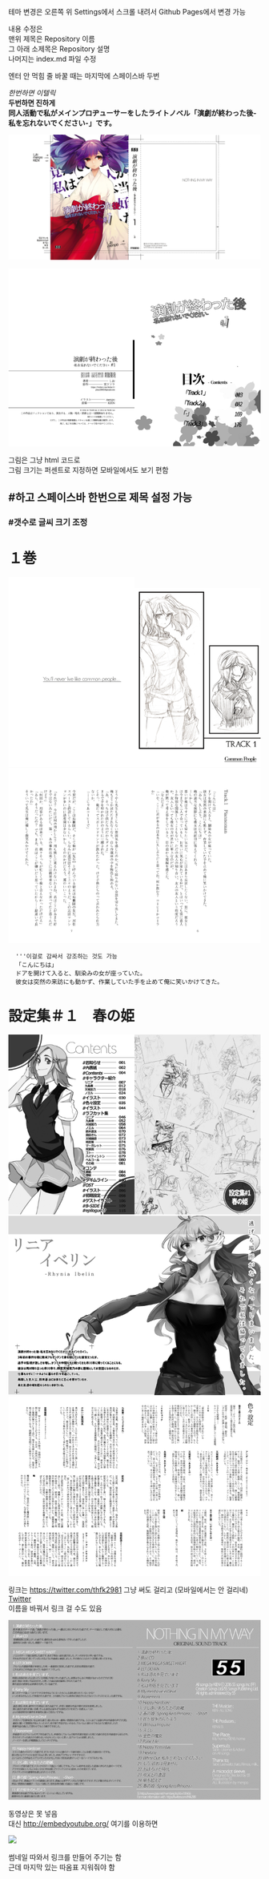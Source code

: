 테마 변경은 오른쪽 위 Settings에서 스크롤 내려서 Github Pages에서 변경 가능  

내용 수정은  
맨위 제목은 Repository 이름  
그 아래 소제목은 Repository 설명  
나머지는 index.md 파일 수정  

엔터 안 먹힘
줄 바꿀 때는 마지막에 스페이스바 두번  

_한번하면 이텔릭_  
__두번하면 진하게__  
__同人活動で私がメインプロヂューサーをしたライトノベル「演劇が終わった後-私を忘れないでください-」です。__  

<img src="./gennkou1/hyou/mae.jpg">  

<img src="./gennkou1/320.jpg" width="50%"><img src="./gennkou1/3.jpg" width="50%">    

그림은 그냥 html 코드로  
그림 크기는 퍼센트로 지정하면 모바일에서도 보기 편함  
  
## #하고 스페이스바 한번으로 제목 설정 가능  
### #갯수로 글씨 크기 조정  
# １巻  
  
<img src="./gennkou1/5.jpg" width="50%"><img src="./gennkou1/4.jpg" width="50%">   
<img src="./gennkou1/7.jpg" width="50%"><img src="./gennkou1/6.jpg" width="50%">   
  
```
  '''이걸로 감싸서 강조하는 것도 가능
  「こんにちは」
  ドアを開けて入ると、馴染みの女が座っていた。
  彼女は突然の来訪にも動かず、作業していた手を止めて俺に笑いかけてきた。
```
  
  
# 設定集＃１　春の姫  
  
<img src="./settei/ed0004.jpg" width="50%"><img src="./settei/ed0003.jpg" width="50%">   
<img src="./settei/ed0006.jpg" width="50%"><img src="./settei/ed0007.jpg" width="50%">   
<img src="./settei/ed0036.jpg" width="50%"><img src="./settei/ed0035.jpg" width="50%">   
  
링크는 https://twitter.com/thfk2981 그냥 써도 걸리고 (모바일에서는 안 걸리네)    
[Twitter](https://twitter.com/thfk2981)  
이름을 바꿔서 링크 걸 수도 있음  
  
<img src="./settei/ed0094.jpg" width="50%"><img src="./settei/ed0093.jpg" width="50%">   

동영상은 못 넣음  
대신 http://embedyoutube.org/ 여기를 이용하면  
  
[![](http://img.youtube.com/vi/bQ4B4UH3kyk/0.jpg)](http://www.youtube.com/watch?v=bQ4B4UH3kyk)  
  
썸네일 따와서 링크를 만들어 주기는 함  
근데 마지막 있는 따옴표 지워줘야 함  
